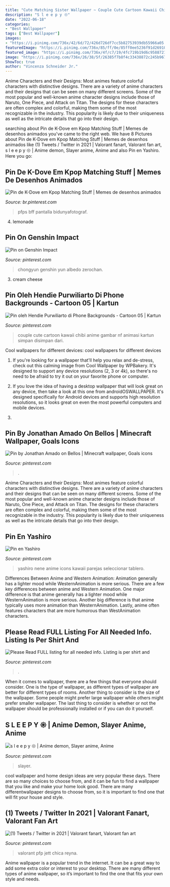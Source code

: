 ```yaml
---
title: "Cute Matching Sister Wallpaper ~ Couple Cute Cartoon Kawaii Chibi Anime Gambar Nf Animasi Kartun Simpan Disimpan Dari"
description: "S l e e p y 𑁍"
date: "2022-06-18"
categories:
- "Best Wallpaper"
tags: ["Best Wallpaper"]
images:
- "https://i.pinimg.com/736x/42/6d/72/426d726df7cc5b82753939db55966a05.jpg"
featuredImage: "https://i.pinimg.com/736x/85/ff/0e/85ff0ee5236f91d26910cd64ab73b8f7.jpg"
featured_image: "https://i.pinimg.com/736x/4f/c7/19/4fc719b19d6c95887218b10628315ee1.jpg"
image: "https://i.pinimg.com/736x/26/38/5f/26385f7b8f4c33438872c245b967c0e7.jpg"
ShowToc: true
author: "Vincenza Schneider Jr."
---
```



Anime Characters and their Designs: Most animes feature colorful characters with distinctive designs.
There are a variety of anime characters and their designs that can be seen on many different screens. Some of the most popular and well-known anime character designs include those of Naruto, One Piece, and Attack on Titan. The designs for these characters are often complex and colorful, making them some of the most recognizable in the industry. This popularity is likely due to their uniqueness as well as the intricate details that go into their design.

	

		
searching about Pin de K-Dove em Kpop Matching Stuff | Memes de desenhos animados you've came to the right web. We have 8 Pictures about Pin de K-Dove em Kpop Matching Stuff | Memes de desenhos animados like (1) Tweets / Twitter in 2021 | Valorant fanart, Valorant fan art, s l e e p y 𑁍 | Anime demon, Slayer anime, Anime and also Pin en Yashiro. Here you go:
		
    
## Pin De K-Dove Em Kpop Matching Stuff | Memes De Desenhos Animados

<img loading=lazy src="https://i.pinimg.com/736x/9d/b0/e0/9db0e0a479a90b13fbcbcb3e6aa1788f.jpg" onerror="this.onerror=null;this.src='https://tse4.mm.bing.net/th?id=OIP.TZp9AOeQPQJIj0gRzTPvogAAAA&amp;pid=15.1';" alt="Pin de K-Dove em Kpop Matching Stuff | Memes de desenhos animados">

_Source: br.pinterest.com_

>pfps bff pantalla bidunyafotograf. 

	

4. lemonade 

    
## Pin On Genshin Impact

<img loading=lazy src="https://i.pinimg.com/736x/4f/c7/19/4fc719b19d6c95887218b10628315ee1.jpg" onerror="this.onerror=null;this.src='https://tse1.mm.bing.net/th?id=OIP.6kBl8LhAbEGMB7-2E7J3wwHaJ4&amp;pid=15.1';" alt="Pin on Genshin Impact">

_Source: pinterest.com_

>chongyun genshin yun albedo zerochan. 

	

3. cream cheese 

    
## Pin Oleh Hendie Purwiliarto Di Phone Backgrounds - Cartoon 05 | Kartun

<img loading=lazy src="https://i.pinimg.com/736x/f1/c2/27/f1c22757b39b89b53a94d3b072de5a4f.jpg" onerror="this.onerror=null;this.src='https://tse3.mm.bing.net/th?id=OIP.aAZn4RD9uHsrsmiKF3TRlAHaNK&amp;pid=15.1';" alt="Pin oleh Hendie Purwiliarto di Phone Backgrounds - Cartoon 05 | Kartun">

_Source: pinterest.com_

>couple cute cartoon kawaii chibi anime gambar nf animasi kartun simpan disimpan dari. 

	

Cool wallpapers for different devices:
cool wallpapers for different devices 

1. If you're looking for a wallpaper that'll help you relax and de-stress, check out this calming image from Cool Wallpaper by WPBakery. It's designed to support any device resolutions (2, 3 or 4k), so there's no need to be afraid to try it out on your favorite phone or computer.

2. If you love the idea of having a desktop wallpaper that will look great on any device, then take a look at this one from androidOSWALLPAPER. It's designed specifically for Android devices and supports high resolution resolutions, so it looks great on even the most powerful computers and mobile devices.

3.

    
## Pin By Jonathan Amado On Bellos | Minecraft Wallpaper, Goals Icons

<img loading=lazy src="https://i.pinimg.com/736x/42/6d/72/426d726df7cc5b82753939db55966a05.jpg" onerror="this.onerror=null;this.src='https://tse2.mm.bing.net/th?id=OIP.siNz2SXzQUoKJ_W_vvH9wQHaHW&amp;pid=15.1';" alt="Pin by Jonathan Amado on Bellos | Minecraft wallpaper, Goals icons">

_Source: pinterest.com_

>. 

	

Anime Characters and their Designs: Most animes feature colorful characters with distinctive designs.
There are a variety of anime characters and their designs that can be seen on many different screens. Some of the most popular and well-known anime character designs include those of Naruto, One Piece, and Attack on Titan. The designs for these characters are often complex and colorful, making them some of the most recognizable in the industry. This popularity is likely due to their uniqueness as well as the intricate details that go into their design.

    
## Pin En Yashiro

<img loading=lazy src="https://i.pinimg.com/736x/85/ff/0e/85ff0ee5236f91d26910cd64ab73b8f7.jpg" onerror="this.onerror=null;this.src='https://tse2.mm.bing.net/th?id=OIP.vz1sMeikapYi8jCd394yNwAAAA&amp;pid=15.1';" alt="Pin en Yashiro">

_Source: pinterest.com_

>yashiro nene anime icons kawaii parejas seleccionar tablero. 

	

Differences Between Anime and Western Animation: Animation generally has a lighter mood while WesternAnimation is more serious.
There are a few key differences between anime and Western Animation. One major difference is that anime generally has a lighter mood while WesternAnimation is more serious. Another big difference is that anime typically uses more animation than WesternAnimation. Lastly, anime often features characters that are more humorous than WestAnimation characters.

    
## Please Read FULL Listing For All Needed Info. Listing Is Per Shirt And

<img loading=lazy src="https://i.pinimg.com/736x/87/52/f5/8752f5901430422d68abec6388eec738.jpg" onerror="this.onerror=null;this.src='https://tse4.mm.bing.net/th?id=OIP.TH9m2jcxUPjOKrx77ZWOGgHaJ4&amp;pid=15.1';" alt="Please Read FULL listing for all needed info. Listing is per shirt and">

_Source: pinterest.com_

>. 

	

When it comes to wallpaper, there are a few things that everyone should consider. One is the type of wallpaper, as different types of wallpaper are better for different types of rooms. Another thing to consider is the size of the wallpaper. Some people might prefer large wallpaper while others might prefer smaller wallpaper. The last thing to consider is whether or not the wallpaper should be professionally installed or if you can do it yourself.

    
## S L E E P Y 𑁍 | Anime Demon, Slayer Anime, Anime

<img loading=lazy src="https://i.pinimg.com/736x/26/38/5f/26385f7b8f4c33438872c245b967c0e7.jpg" onerror="this.onerror=null;this.src='https://tse2.mm.bing.net/th?id=OIP.tUd3sTu2cTSahoNug_cB-gHaHw&amp;pid=15.1';" alt="s l e e p y 𑁍 | Anime demon, Slayer anime, Anime">

_Source: pinterest.com_

>slayer. 

	

cool wallpaper and home design ideas are very popular these days. There are so many choices to choose from, and it can be fun to find a wallpaper that you like and make your home look good. There are many differentwallpaper designs to choose from, so it is important to find one that will fit your house and style.

    
## (1) Tweets / Twitter In 2021 | Valorant Fanart, Valorant Fan Art

<img loading=lazy src="https://i.pinimg.com/736x/7d/92/82/7d9282505e2e02f1f97b1c0bd3159295.jpg" onerror="this.onerror=null;this.src='https://tse2.mm.bing.net/th?id=OIP.Qf5bLcaala4ipOLCm9qKxwHaKg&amp;pid=15.1';" alt="(1) Tweets / Twitter in 2021 | Valorant fanart, Valorant fan art">

_Source: pinterest.com_

>valorant pfp jett chica reyna. 

	

Anime wallpaper is a popular trend in the internet. It can be a great way to add some extra color or interest to your desktop. There are many different types of anime wallpaper, so it’s important to find the one that fits your own style and needs.

